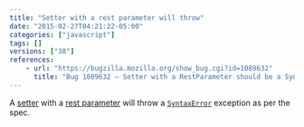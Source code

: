 ```yaml
---
title: "Setter with a rest parameter will throw"
date: "2015-02-27T04:21:22-05:00"
categories: ["javascript"]
tags: []
versions: ["38"]
references:
    - url: "https://bugzilla.mozilla.org/show_bug.cgi?id=1089632"
      title: "Bug 1089632 – Setter with a RestParameter should be a SyntaxError"
---
```

A [setter](https://developer.mozilla.org/docs/Web/JavaScript/Reference/Functions/set) with a [rest parameter](https://developer.mozilla.org/docs/Web/JavaScript/Reference/Functions/rest_parameters) will throw a [`SyntaxError`](https://developer.mozilla.org/docs/Web/JavaScript/Reference/Global_Objects/SyntaxError) exception as per the spec.
